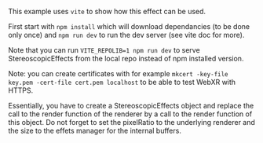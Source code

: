 This example uses `vite` to show how this effect can be used.

First start with `npm install` which will download dependancies (to be done only once) and `npm run dev` to run the dev server (see vite doc for more).

Note that you can run `VITE_REPOLIB=1 npm run dev` to serve StereoscopicEffects from the local repo instead of npm installed version.

Note: you can create certificates with for example `mkcert -key-file key.pem -cert-file cert.pem localhost` to be able to test WebXR with HTTPS.

Essentially, you have to create a StereoscopicEffects object and replace the call to the render function of the renderer by a call to the render function of this object. Do not forget to set the pixelRatio to the underlying renderer and the size to the effets manager for the internal buffers.
